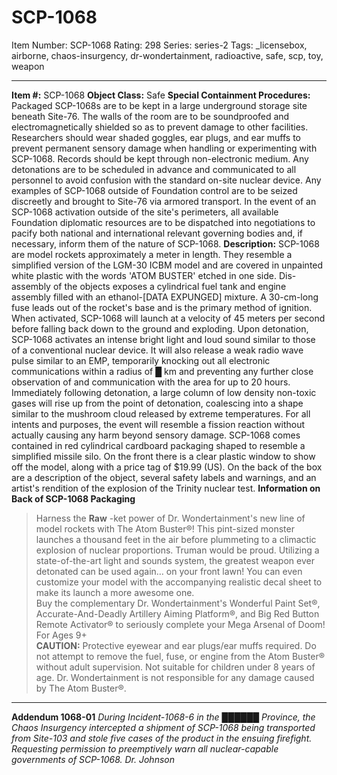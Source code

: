 # SCP-1068
Item Number: SCP-1068
Rating: 298
Series: series-2
Tags: _licensebox, airborne, chaos-insurgency, dr-wondertainment, radioactive, safe, scp, toy, weapon

---

**Item #:** SCP-1068
**Object Class:** Safe
**Special Containment Procedures:** Packaged SCP-1068s are to be kept in a large underground storage site beneath Site-76. The walls of the room are to be soundproofed and electromagnetically shielded so as to prevent damage to other facilities. Researchers should wear shaded goggles, ear plugs, and ear muffs to prevent permanent sensory damage when handling or experimenting with SCP-1068. Records should be kept through non-electronic medium. Any detonations are to be scheduled in advance and communicated to all personnel to avoid confusion with the standard on-site nuclear device.
Any examples of SCP-1068 outside of Foundation control are to be seized discreetly and brought to Site-76 via armored transport. In the event of an SCP-1068 activation outside of the site's perimeters, all available Foundation diplomatic resources are to be dispatched into negotiations to pacify both national and international relevant governing bodies and, if necessary, inform them of the nature of SCP-1068.
**Description:** SCP-1068 are model rockets approximately a meter in length. They resemble a simplified version of the LGM-30 ICBM model and are covered in unpainted white plastic with the words 'ATOM BUSTER' etched in one side. Dis-assembly of the objects exposes a cylindrical fuel tank and engine assembly filled with an ethanol-[DATA EXPUNGED] mixture. A 30-cm-long fuse leads out of the rocket's base and is the primary method of ignition. When activated, SCP-1068 will launch at a velocity of 45 meters per second before falling back down to the ground and exploding.
Upon detonation, SCP-1068 activates an intense bright light and loud sound similar to those of a conventional nuclear device. It will also release a weak radio wave pulse similar to an EMP, temporarily knocking out all electronic communications within a radius of █ km and preventing any further close observation of and communication with the area for up to 20 hours. Immediately following detonation, a large column of low density non-toxic gases will rise up from the point of detonation, coalescing into a shape similar to the mushroom cloud released by extreme temperatures. For all intents and purposes, the event will resemble a fission reaction without actually causing any harm beyond sensory damage.
SCP-1068 comes contained in red cylindrical cardboard packaging shaped to resemble a simplified missile silo. On the front there is a clear plastic window to show off the model, along with a price tag of $19.99 (US). On the back of the box are a description of the object, several safety labels and warnings, and an artist's rendition of the explosion of the Trinity nuclear test.
**Information on Back of SCP-1068 Packaging**
> Harness the **Raw** -ket power of Dr. Wondertainment's new line of model rockets with The Atom Buster®! This pint-sized monster launches a thousand feet in the air before plummeting to a climactic explosion of nuclear proportions. Truman would be proud. Utilizing a state-of-the-art light and sounds system, the greatest weapon ever detonated can be used again… on your front lawn! You can even customize your model with the accompanying realistic decal sheet to make its launch a more awesome one.  
>  Buy the complementary Dr. Wondertainment's Wonderful Paint Set®, Accurate-And-Deadly Artillery Aiming Platform®, and Big Red Button Remote Activator® to seriously complete your Mega Arsenal of Doom!  
>  For Ages 9+  
>  **CAUTION:** Protective eyewear and ear plugs/ear muffs required. Do not attempt to remove the fuel, fuse, or engine from the Atom Buster® without adult supervision. Not suitable for children under 8 years of age. Dr. Wondertainment is not responsible for any damage caused by The Atom Buster®.
* * *
**Addendum 1068-01**
_During Incident-1068-6 in the ██████ Province, the Chaos Insurgency intercepted a shipment of SCP-1068 being transported from Site-103 and stole five cases of the product in the ensuing firefight. Requesting permission to preemptively warn all nuclear-capable governments of SCP-1068._
_Dr. Johnson_